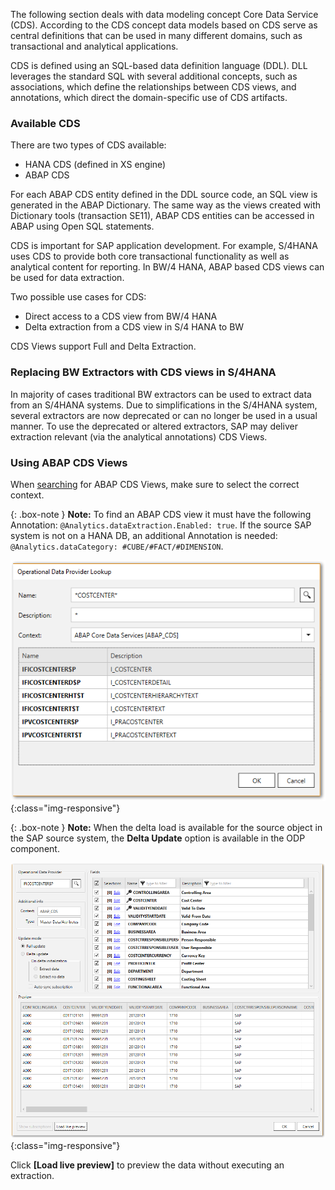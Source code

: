 
The following section deals with data modeling concept Core Data Service (CDS). 
According to the CDS concept data models based on CDS serve as central definitions that can be used in many different domains, such as transactional and analytical applications.  

CDS is defined using an SQL-based data definition language (DDL). 
DLL leverages the standard SQL with several additional concepts, such as associations, which define the relationships between CDS views, and annotations, which direct the domain-specific use of CDS artifacts.

### Available CDS
There are two types of CDS available:
- HANA CDS (defined in XS engine) 
- ABAP CDS


For each ABAP CDS entity defined in the DDL source code, an SQL view is generated in the ABAP Dictionary. 
The same way as the views created with Dictionary tools (transaction SE11), ABAP CDS entities can be accessed in ABAP using Open SQL statements. 

CDS is important for SAP application development. For example, S/4HANA uses CDS to provide both core transactional functionality as well as analytical content for reporting. 
In BW/4 HANA, ABAP based CDS views can be used for data extraction.  

Two possible use cases for CDS:
- Direct access to a CDS view from BW/4 HANA  
- Delta extraction from a CDS view in S/4 HANA to BW

CDS Views support Full and Delta Extraction. 

### Replacing BW Extractors with CDS views in S/4HANA
In majority of cases traditional BW extractors can be used to extract data from an S/4HANA systems. 
Due to simplifications in the S/4HANA system, several extractors are now deprecated or can no longer be used in a usual manner. 
To use the deprecated or altered extractors, SAP may deliver extraction relevant (via the analytical annotations) CDS Views.

### Using ABAP CDS Views
When [searching](./odp-functions-ov#operational-data-provider) for ABAP CDS Views, make sure to select the correct context. 

{: .box-note }
**Note:** To find an ABAP CDS view it must have the following Annotation: ```@Analytics.dataExtraction.Enabled: true```. If the source SAP system is not on a HANA DB, an additional Annotation is needed: ```@Analytics.dataCategory: #CUBE/#FACT/#DIMENSION```.


![ODP ABAP CDS View](/img/content/odp/odp-component-cds-costcenter-01.png){:class="img-responsive"}

{: .box-note }
**Note:** When the delta load is available for the source object in the SAP source system, the **Delta Update** option is available in the ODP component. 

![ODP ABAP CDS View Preview](/img/content/odp/odp-component-cds-costcenter-02-preview.png){:class="img-responsive"}

Click **[Load live preview]** to preview the data without executing an extraction.
